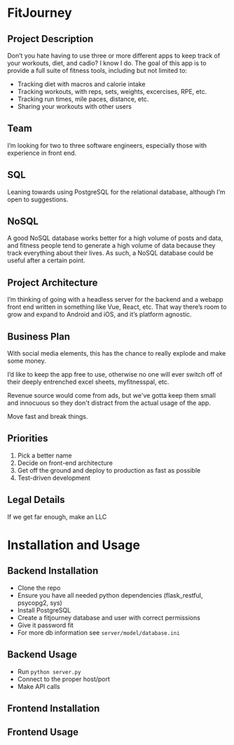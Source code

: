 # FitJourney

## Project Description

Don’t you hate having to use three or more different apps to keep track of your workouts, diet, and cadio? I know I do. The goal of this app is to provide a full suite of fitness tools, including but not limited to:

- Tracking diet with macros and calorie intake
- Tracking workouts, with reps, sets, weights, excercises, RPE, etc.
- Tracking run times, mile paces, distance, etc.
- Sharing your workouts with other users

## Team

I’m looking for two to three software engineers, especially those with experience in front end.

## SQL

Leaning towards using PostgreSQL for the relational database, although I’m open to suggestions.

## NoSQL

A good NoSQL database works better for a high volume of posts and data, and fitness people tend to generate a high volume of data because they track everything about their lives. As such, a NoSQL database could be useful after a certain point.

## Project Architecture

I’m thinking of going with a headless server for the backend and a webapp front end written in something like Vue, React, etc. That way there’s room to grow and expand to Android and iOS, and it’s platform agnostic.

## Business Plan

With social media elements, this has the chance to really explode and make some money.

I’d like to keep the app free to use, otherwise no one will ever switch off of their deeply entrenched excel sheets, myfitnesspal, etc.

Revenue source would come from ads, but we've gotta keep them small and innocuous so they don't distract from the actual usage of the app.

Move fast and break things.

## Priorities

1. Pick a better name
2. Decide on front-end architecture
3. Get off the ground and deploy to production as fast as possible
4. Test-driven development

## Legal Details

If we get far enough, make an LLC


# Installation and Usage

## Backend Installation

* Clone the repo
* Ensure you have all needed python dependencies (flask_restful, psycopg2, sys)
* Install PostgreSQL
* Create a fitjourney database and user with correct permissions
* Give it password fit
* For more db information see `server/model/database.ini`

## Backend Usage

* Run `python server.py`
* Connect to the proper host/port
* Make API calls

## Frontend Installation

## Frontend Usage

